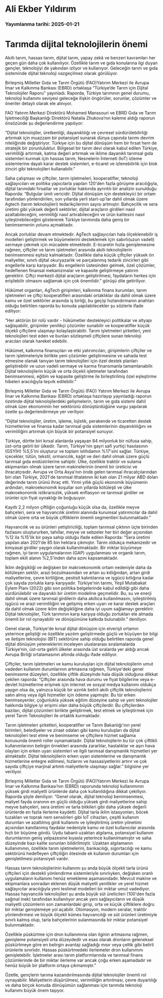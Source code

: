 # Ali Ekber Yıldırım

### Yayımlanma tarihi: 2025-01-21

# Tarımda dijital teknolojilerin önemi

Akıllı tarım, hassas tarım, dijital tarım, yapay zekâ ve benzeri kavramları her geçen gün daha çok kullanılıyor. Özellikle tarım ve gıda konularına ilgi duyan gençler, teknolojiyi de yakından izliyor ve kullanıyor. Geleceğin tarım ve gıda sisteminde dijital teknoloji vazgeçilmez olarak görülüyor.

Birleşmiş Milletler Gıda ve Tarım Örgütü (FAO)Yatırım Merkezi ile Avrupa İmar ve Kalkınma Bankası (EBRD) ortaklaşa “Türkiye’de Tarım için Dijital Teknolojiler Raporu” yayınladı. Raporda, Türkiye tarımının genel durumu, teknoloji kullanımı seviyesi geleceğe ilişkin öngörüler, sorunlar, çözümler ve öneriler detaylı olarak ele alınıyor.

FAO Yatırım Merkezi Direktörü Mohamed Manssouri ve EBRD Gıda ve Tarım İşletmeciliği Başkanlığı Direktörü Natalia Zhukova’nın kaleme aldığı raporun önsözünde şu değerlendirme yapılıyor:

“Dijital teknolojiler, üretkenliği, dayanıklılığı ve çevresel sürdürülebilirliği artırmak için muazzam bir potansiyel sunarak dünya çapında tarımı devrim niteliğinde değiştiriyor. Türkiye için bu dijital dönüşüm hem bir fırsat hem de stratejik bir zorunluluktur. Bölgesel bir tarım devi olarak kabul edilen Türkiye, verimliliği artırmak, katma değeri artırmak ve iklime dayanıklı tarımsal gıda sistemleri kurmak için hassas tarım, Nesnelerin İnterneti (IoT) izleme sistemlerine dayalı karar destek sistemleri, e-ticaret ve izlenebilirlik için blok zinciri gibi teknolojileri kullanabilir.”

Saha çalışması ve çiftçiler, tarım işletmeleri, kooperatifler, teknoloji sağlayıcıları ve politika yapıcılarla yapılan 120'den fazla görüşme aracılığıyla, dijital tarımdaki fırsatlar ve zorluklar hakkında ayrıntılı bir analizin sunulduğu Raporda: “Bulgular ümit vericidir. Dijital dönüşüm için destekleyici bir ortam tarafından yönlendirilen, son yıllarda yerli start-up'lar dahil olmak üzere Agtech (tarım teknolojileri) tedarikçilerinin sayısı artmıştır. Bahçecilik ve sera üretimi gibi yüksek değerli sektörler, dijital araçların girdileri nasıl azaltabileceğini, verimliliği nasıl artırabileceğini ve ürün kalitesini nasıl iyileştirebileceğini göstererek Türkiye tarımında daha geniş bir benimsemenin yolunu açmaktadır.

Ancak zorluklar devam etmektedir. AgTech sağlayıcıları hala ölçeklenebilir iş modelleri geliştirmek ve büyümelerini desteklemek için sabırlı(uzun vadeli) sermaye çekmek için mücadele etmektedir. E-ticaretin hızla genişlemesine rağmen, çiftçiler ve tarım işletmeleri arasında akıllı teknolojilerin benimsenmesi eşitsiz kalmaktadır. Özellikle daha küçük çiftçiler yüksek ön maliyetler, sınırlı dijital okuryazarlık ve parçalanmış tedarik zincirleri gibi engellerle karşı karşıyadır. Bu engellerin üstesinden gelmek, özel çözümler, hedeflenen finansal mekanizmalar ve kapasite geliştirmeye yatırım gerektirir. Çiftçi merkezli dijital araçların geliştirilmesi, faydaların herkes için erişilebilir olmasını sağlamak için çok önemlidir.” görüşü dile getiriliyor.

Hükümet organları, AgTech girişimleri, kalkınma finans kurumları, tarım işletmeleri ve çiftçi kooperatifleri arasındaki ortaklıklar da dahil olmak üzere kamu ve özel sektörler arasında iş birliği, bu geçişi hızlandırmanın anahtarı olduğu belirtilen raporda bu konuda yapılabilecekler şu sözlerle ifade ediliyor:

“Her aktörün bir rolü vardır - hükümetler destekleyici politikalar ve altyapı sağlayabilir, girişimler yenilikçi çözümler sunabilir ve kooperatifler küçük ölçekli çiftçilere ulaşmayı kolaylaştırabilir. Tarım işletmeleri şirketleri, yeni teknolojileri test eden ve bunları sözleşmeli çiftçilere sunan teknoloji aracıları olarak hareket edebilir.

Hükümet, kalkınma finansçıları ve etki yatırımcıları, girişimlerin çiftçiler ve tarım işletmeleriyle birlikte yeni çözümler geliştirmesine ve sahada test etmesine olanak tanıyan tarım teknolojileri için özel destek planları geliştirebilir ve uzun vadeli sermaye ve karma finansmanla tamamlanabilir. Dijital teknolojilerin küçük ve orta ölçekli işletmeler tarafından benimsenmesi, eğitim ve kapasite geliştirme ile birleştirilmiş özel eşleştirme hibeleri aracılığıyla teşvik edilebilir.”

Birleşmiş Milletler Gıda ve Tarım Örgütü (FAO) Yatırım Merkezi ile Avrupa İmar ve Kalkınma Bankası (EBRD) ortaklaşa hazırlayıp yayınladığı raporun özetinde dijital teknolojilerdeki gelişmelerin, tarım ve gıda sistemi dahil olmak üzer ekonominin her sektörünü dönüştürdüğüne vurgu yapılarak özetle şu değerlendirmeye yer veriliyor:

“Dijital teknolojiler, üretim, işleme, lojistik, perakende ve ticaretten destek hizmetlerine ve finansa kadar tarımsal gıda sistemlerinin dayanıklılığını ve verimliliğini artırmak için büyük bir potansiyel sunuyor.

Türkiye, dörtte biri kırsal alanlarda yaşayan 84 milyonluk bir nüfusa sahip, üst-orta gelirli bir ülkedir. Tarım, Türkiye'nin gayri safi yurtiçi hasılasının (GSYİH) %5,5'ini oluşturur ve toplam istihdamın %17'sini sağlar. Türkiye, içecekler, tütün, tekstil, ormancılık, kağıt ve deri dahil olmak üzere güçlü tarımsal gıda endüstrilerine sahiptir. Ülke, özellikle traktör ve sulama ekipmanları olmak üzere tarım makinelerinin önemli bir üreticisi ve ihracatçısıdır. Avrupa ve Orta Asya'nın önde gelen tarımsal ihracatçılarından biri olan Türkiye, 2021'de tarımsal ithalatının iki katı olan 21 milyar ABD doları değerinde tarım ürünü ihraç etti. Yirmi yıllık güçlü ekonomik büyümenin ardından, makroekonomik koşullar son yıllarda kötüleşti ve ülke makroekonomik istikrarsızlık, yüksek enflasyon ve tarımsal girdiler ve ürünler için fiyat oynaklığı ile boğuşuyor.

Kayıtlı 2,2 milyon çiftliğin çoğunluğu küçük olsa da, özellikle meyve bahçeleri, sera ve hayvancılık üretimi alanında kurumsal yatırımcılar da dahil olmak üzere orta ve büyük çiftliklerin önemli segmentleri bulunmaktadır.”

Hayvancılık ve su ürünleri yetiştiriciliği, toplam tarımsal çıktının üçte birinden fazlasını oluştururken, tahıllar, meyve ve sebzeler her biri değer açısından %12 ila %15'lik bir paya sahip olduğu ifade edilen Raporda: “Sera üretimi yapılan alan 2021'de 85 bin hektara çıkmıştır. Tarım oldukça mekanizedir ve kimyasal girdiler yaygın olarak kullanılmaktadır. Bir miktar büyümeye rağmen, iyi tarım uygulamalarının (GAP) uygulanması ve organik tarım, toplam ekili alanın %2,5'inden daha azını kapsamaktadır.

İklim değişikliği ve değişken bir makroekonomik ortam nedeniyle daha da kötüleşen sektör, arazi bozulmasından ve artan su kıtlığından, artan girdi maliyetlerine, çevre kirliliğine, pestisit kalıntılarına ve işgücü kıtlığına kadar çok sayıda zorlukla karşı karşıyadır. Türkiye'nin tarımı, Yeşil Mutabakat Eylem Planı (2022) gibi son politika belgelerinde kabul edildiği gibi daha sürdürülebilir ve dayanıklı bir üretim modeline geçmelidir. Bu, su ve enerji dahil olmak üzere tarımsal girdilerin daha akıllıca kullanılmasını, iyileştirilmiş işgücü ve arazi verimliliğini ve gelişmiş erken uyarı ve karar destek araçları da dahil olmak üzere iklim değişikliğine daha iyi uyum sağlamayı gerektirir. Dijital teknolojiler, Türk tarımının karşı karşıya olduğu zorlukları ele almada önemli bir rol oynayabilir ve dönüşümüne katkıda bulunabilir.” deniliyor.

Genel olarak, Türkiye'de kırsal dijital dönüşüm için elverişli ortamın yeterince geliştiği ve özellikle yazılım geliştirmede güçlü ve büyüyen bir bilgi ve iletişim teknolojisi (BİT) sektörüne sahip olduğu belirtilen raporda genel dijital dönüşüm yeteneklerini inceleyen uluslararası sıralamalarda Türkiye’nin, üst-orta gelirli ülkeler arasında üst sıralarda yer aldığı ancak Avrupa Birliği ortalamasının altında olduğu ifade ediliyor.

Çiftçiler, tarım işletmeleri ve kamu kuruluşları için dijital teknolojilerin umut vadeden kullanım durumlarının artmasına rağmen, Türkiye'deki genel benimseme düzeyleri, özellikle çiftlik düzeyinde hala düşük olduğuna dilkkat çekilen raporda: “Çiftçiler arasında hava durumu ve fiyat bilgilerine veya e-devlet hizmetlerine erişmek için internet ve sosyal medya kullanımı oldukça yaygın olsa da, yalnızca küçük bir azınlık belirli akıllı çiftçilik teknolojilerini satın almış veya ilgili hizmetler için ödeme yapmıştır. Bu tür erken benimseyenler, çoğunlukla yüksek eğitim düzeyine sahip ve yeni teknolojiler hakkında bilgiye iyi erişimi olan daha büyük çiftçilerdir. Bu çiftçilerden bazıları, dijital çözümleri birlikte geliştirmek, test etmek ve iyileştirmek için yerel Tarım Teknolojileri ile ortaklık kurmaktadır.

Tarım işletmeleri şirketleri, kooperatifler ve Tarım Bakanlığı'nın yerel birimleri, belediyeler ve ziraat odaları gibi kamu kuruluşları da dijital teknolojileri test etme ve benimseme ve çiftçilere hizmet sağlama konusunda önemli roller oynamaktadır. Dijital teknolojilerin bu tür çok çiftlikli kullanımlarının belirgin örnekleri arasında zararlılar, hastalıklar ve aşırı hava olayları için erken uyarı sistemleri ve ilgili tarımsal danışmanlık hizmetleri yer almaktadır. Dijital teknolojilerin erken uyarı sistemlerine ve danışmanlık hizmetlerine entegre edilmesi, hızlarını ve hassasiyetlerini artırır ve çok sayıda çiftçiye marjinal artımlı maliyetlerle ulaşmayı sağlar.” bilgisine yer veriliyor.

Birleşmiş Milletler Gıda ve Tarım Örgütü (FAO)Yatırım Merkezi ile Avrupa İmar ve Kalkınma Bankası’nın (EBRD) raporunda teknoloji kullanımının yüksek girdi maliyetli ürünlerde daha çok kullanıldığına dikkat çekiliyor. Raporda şöyle deniliyor: “Genel olarak, dijital teknoloji benimsenmesi, maliyet fayda oranının en güçlü olduğu yüksek girdi maliyetlerine sahip meyve bahçeleri, sera üretimi ve tarla bitkileri gibi daha yüksek değerli ürünlerde en fazla ilerleme kaydetti. Dijital tarla iklim istasyonları, böcek tuzakları ve toprak nem sensörleri gibi IoT cihazları, çeşitli kullanım durumları ve azaltılmış girdi kullanımı ve iyileştirilmiş üretim yönetimi açısından kanıtlanmış faydalar nedeniyle kamu ve özel kullanıcılar arasında hızlı bir büyüme gördü. Uydu tabanlı uzaktan algılama, potansiyel kullanım durumlarının geniş yelpazesine kıyasla yeterince kullanılmamıştır ve saha düzeyinde bazı kalite sorunları bildirilmiştir. Uzaktan algılamanın kullanımının, özellikle tarım işletmelerini, bankacılığı, sigortacılığı ve kamu sektörünü hedefleyen çiftçiliğin ötesinde ek kullanım durumları için genişletilmesi potansiyeli vardır.

Hassas tarım teknolojilerinin kullanımı şu anda büyük ölçekli tarla ürünü çiftçileri için destekli yönlendirme sistemleriyle sınırlıyken, değişken oranlı uygulamaların kullanımı henüz emekleme aşamasındadır. Mevcut makine ve ekipmanlara sonradan eklenen düşük maliyetli yenilikler ve yerel hizmet sağlayıcılar aracılığıyla yeni teslimat modelleri bir miktar umut vadediyor. Hassas hayvancılık teknolojileri şu anda büyük süt üreticileri (100'den fazla sağmal inek) tarafından kullanılıyor ancak yeni sağlayıcıların ve düşük maliyetli çözümlerin son zamanlardaki girişi, orta ve küçük çiftliklere doğru bir miktar genişlemeye yol açabilir. Otomasyon, modern seralar, traktör yönlendirmesi ve büyük ölçekli kümes hayvancılığı ve süt ürünleri üretimiyle sınırlı kalmış olup, tarla bahçelerinin sulanmasında bir miktar potansiyel bulunmaktadır.

Özellikle püskürtme için dron kullanımına olan ilginin artmasına rağmen, genişleme potansiyeli orta düzeydedir ve esas olarak dronların geleneksel püskürtmeye göre en belirgin avantajı sağladığı mısır veya çeltik gibi belirli ürünlerle sınırlıdır. Hassas püskürtmedeki ilerlemeler dron kullanımını genişletebilir. İşletmeler arası tarım platformlarında ve tarımsal finans çözümlerinde de bir miktar ilerleme var ancak çoğu erken aşamadadır ve henüz büyük bir platform ortaya çıkmamıştır.”

Özetle, gençlerin tarıma kazandırılmasında dijital teknolojiler önemli rol oynayabilir. Maliyetlerin düşürülmesi, verimliliğin artırılması, çevre duyarlılığı ve daha birçok konuda dönüşümün sağlanması için tarımda teknoloji kullanımı büyük önem taşıyor.

